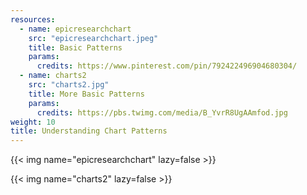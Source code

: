```yaml
---
resources:
  - name: epicresearchchart
    src: "epicresearchchart.jpeg"
    title: Basic Patterns
    params:
      credits: https://www.pinterest.com/pin/792422496904680304/
  - name: charts2
    src: "charts2.jpg"
    title: More Basic Patterns
    params:
      credits: https://pbs.twimg.com/media/B_YvrR8UgAAmfod.jpg
weight: 10
title: Understanding Chart Patterns
---
```


{{< img name="epicresearchchart" lazy=false >}}

{{< img name="charts2" lazy=false >}}
